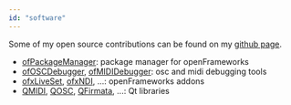 ```yaml
---
id: "software"
---
```


Some of my open source contributions can be found on my [github page](https://github.com/thomasgeissl).

- [ofPackageManager](https://github.com/thomasgeissl/ofPackageManager): package manager for openFrameworks
- [ofOSCDebugger](https://github.com/thomasgeissl/ofOSCDebugger), [ofMIDIDebugger](https://github.com/thomasgeissl/ofMIDIDebugger): osc and midi debugging tools
- [ofxLiveSet](https://github.com/thomasgeissl/ofxLiveSet), [ofxNDI](https://github.com/thomasgeissl/ofxNDI), ...: openFrameworks addons
- [QMIDI](https://github.com/thomasgeissl/QMIDI), [QOSC](https://github.com/thomasgeissl/QOSC), [QFirmata](https://github.com/thomasgeissl/QFirmata), ...: Qt libraries
